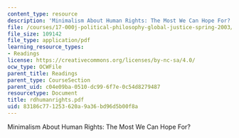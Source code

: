 ```yaml
---
content_type: resource
description: 'Minimalism About Human Rights: The Most We Can Hope For?'
file: /courses/17-000j-political-philosophy-global-justice-spring-2003/83186c771253620a9a36bd96d5b00f8a_rdhumanrights.pdf
file_size: 109142
file_type: application/pdf
learning_resource_types:
- Readings
license: https://creativecommons.org/licenses/by-nc-sa/4.0/
ocw_type: OCWFile
parent_title: Readings
parent_type: CourseSection
parent_uid: c04e09ba-0510-dc99-6f7e-0c54d8279487
resourcetype: Document
title: rdhumanrights.pdf
uid: 83186c77-1253-620a-9a36-bd96d5b00f8a
---
```

Minimalism About Human Rights: The Most We Can Hope For?